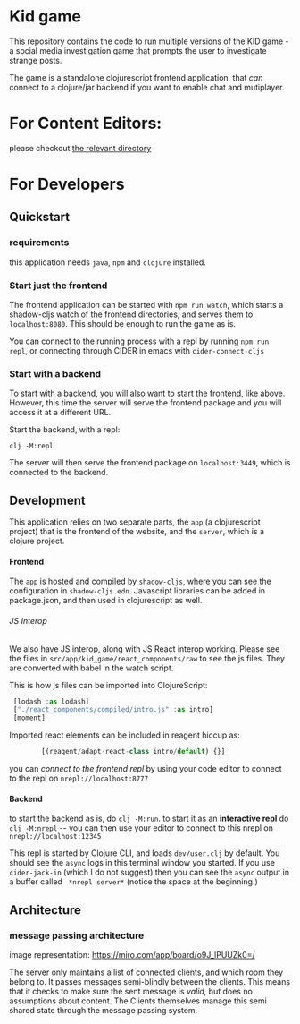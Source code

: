 
# Kid game

This repository contains the code to run multiple versions of the KID game - a social media investigation game that prompts the user to investigate strange posts.

The game is a standalone clojurescript frontend application, that _can_ connect to a clojure/jar backend if you want to enable chat and mutiplayer.

# For Content Editors:

please checkout [the relevant directory](./src/kid_shared/posts)


# For Developers

## Quickstart

### requirements

this application needs `java`, `npm` and `clojure` installed.

### Start just the frontend

The frontend application can be started with `npm run watch`, which starts a shadow-cljs watch of the frontend directories, and serves them to `localhost:8080`.  This should be enough to run the game as is.

You can connect to the running process with a repl by running `npm run repl`, or connecting through CIDER in emacs with `cider-connect-cljs`

### Start with a backend

To start with a backend, you will also want to start the frontend, like above.  However, this time the server will serve the frontend package and you will access it at a different URL.

Start the backend, with a repl:
```
clj -M:repl
```

The server will then serve the frontend package on `localhost:3449`, which is connected to the backend.


## Development

This application relies on two separate parts, the `app` (a clojurescript project) that is the frontend of the website, and the `server`, which is a clojure project.

#### Frontend

The `app` is hosted and compiled by `shadow-cljs`, where you can see the configuration in `shadow-cljs.edn`.  Javascript libraries can be added in package.json, and then used in clojurescript as well.

###### JS Interop

We also have JS interop, along with JS React interop working.  Please see the files in `src/app/kid_game/react_components/raw` to see the js files.  They are converted with babel in the watch script.

This is how js files can be imported into ClojureScript:

``` javascript
 [lodash :as lodash]
 ["./react_components/compiled/intro.js" :as intro]
 [moment]
```

Imported react elements can be included in reagent hiccup as:

``` javascript
        [(reagent/adapt-react-class intro/default) {}]
```

you can *connect to the frontend repl* by using your code editor to connect to the repl on `nrepl://localhost:8777`


#### Backend

to start the backend as is, do `clj -M:run`.  to start it as an **interactive repl** do `clj -M:nrepl` -- you can then use your editor to connect to this nrepl on `nrepl://localhost:12345`

This repl is started by Clojure CLI, and loads `dev/user.clj` by default.  You should see the `async` logs in this terminal window you started.  If you use `cider-jack-in` (which I do not suggest) then you can see the `async` output in a buffer called ` *nrepl server*` (notice the space at the beginning.)

## Architecture
### message passing architecture

image representation:
https://miro.com/app/board/o9J_lPUUZk0=/

The server only maintains a list of connected clients, and which room they belong to.  It passes messages semi-blindly between the clients.  This means that it checks to make sure the sent message is _valid_, but does no assumptions about content.  The Clients themselves manage this semi shared state through the message passing system.
